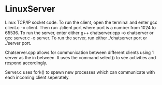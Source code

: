 # LinuxServer
Linux TCP/IP socket code. To run the client, open the terminal and enter gcc client.c -o client. Then run ./client port where port is a number from 1024 to 65536. To run the server, enter either g++ chatserver.cpp -o chatserver or gcc server.c -o server. To run the server, run either ./chatserver port or ./server port.

Chatserver.cpp allows for communication between different clients using 1 server as the in between. It uses the command select() to see activities and respond accordingly. 

Server.c uses fork() to spawn new processes which can communicate with each incoming client seperately. 
